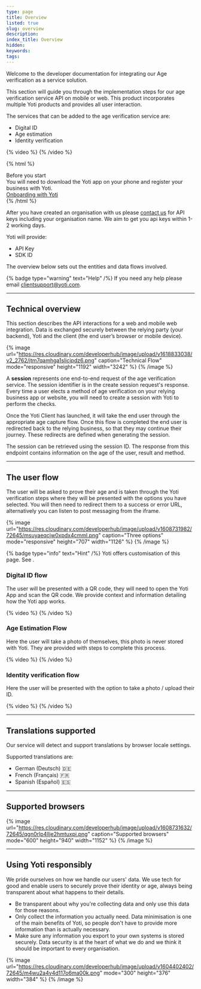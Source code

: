 ```yaml
---
type: page
title: Overview
listed: true
slug: overview
description: 
index_title: Overview
hidden: 
keywords: 
tags: 
---
```


Welcome to the developer documentation for integrating our Age verification as a service solution. 

This section will guide you through the implementation steps for our age verification service API on mobile or web. This product incorporates multiple Yoti products and provides all user interaction.  

The services that can be added to the age verification service are:

- Digital ID
- Age estimation
- Identity verification

{% video %}
{% /video %}

{% html %}
<div class="alert-BYS">
   <div class="alert-title" id="BYS">
      Before you start
   </div>
   <div class="alert-text" >
      You will need to download the Yoti app on your phone and register your business with Yoti.
   </div>
   <div class="alert-links"> 
      <a  target="_self" href="https://developers.yoti.com/yoti/getting-started"> Onboarding with Yoti </a>
   </div>
</div>
{% /html %}

After you have created an organisation with us please [contact us](mailto:clientsupport@yoti.com) for API keys including your organisation name. We aim to get you api keys within 1-2 working days.

Yoti will provide:

- API Key
- SDK ID

The overview below sets out the entities and data flows involved.

{% badge type="warning" text="Help" /%} If you need any help please email [clientsupport@yoti.com](mailto:clientsupport@yoti.com).

---

## Technical overview

This section describes the API interactions for a web and mobile web integration. Data is exchanged securely between the relying party (your backend), Yoti and the client (the end user’s browser or mobile device).

{% image url="https://res.cloudinary.com/developerhub/image/upload/v1618833038/v2_2762/jtm7qamhga1slicjpdz6.png" caption="Technical Flow" mode="responsive" height="1192" width="3242" %}
{% /image %}

A **session** represents one end-to-end request of the age verification service. The session identifier is in the create session request's response. Every time a user elects a method of age verification on your relying business app or website, you will need to create a session with Yoti to perform the checks.

Once the Yoti Client has launched, it will take the end user through the appropriate age capture flow. Once this flow is completed the end user is redirected back to the relying business, so that they may continue their journey. These redirects are defined when generating the session.

The session can be retrieved using the session ID. The response from this endpoint contains information on the age of the user, result and method.

---

## The user flow

The user will be asked to prove their age and is taken through the Yoti verification steps where they will be presented with the options you have selected. You will then need to redirect them to a success or error URL, alternatively you can listen to post messaging from the iframe.

{% image url="https://res.cloudinary.com/developerhub/image/upload/v1608731982/72645/msuyaeqcjw0xpdx4cmml.png" caption="Three options" mode="responsive" height="707" width="1126" %}
{% /image %}

{% badge type="info" text="Hint" /%} Yoti offers customisation of this page. See [](/age-verification/launch-the-user-view).

### Digital ID flow

The user will be presented with a QR code, they will need to open the Yoti App and scan the QR code. We provide context and information detailing how the Yoti app works. 

{% video %}
{% /video %}

### Age Estimation Flow

Here the user will take a photo of themselves, this photo is never stored with Yoti. They are provided with steps to complete this process. 

{% video %}
{% /video %}

### Identity verification flow

Here the user will be presented with the option to take a photo / upload their ID. 

{% video %}
{% /video %}

---

## Translations supported

Our service will detect and support translations by browser locale settings.

Supported translations are:

- German (Deutsch) 🇩🇪
- French (Français) 🇫🇷
- Spanish (Español) 🇪🇸 

---

## Supported browsers

{% image url="https://res.cloudinary.com/developerhub/image/upload/v1608731632/72645/qgn0rlp4llje2hmtuxpi.png" caption="Supported browsers" mode="600" height="940" width="1152" %}
{% /image %}

---

## Using Yoti responsibly

We pride ourselves on how we handle our users' data. We use tech for good and enable users to securely prove their identity or age, always being transparent about what happens to their details.

- Be transparent about why you're collecting data and only use this data for those reasons.
- Only collect the information you actually need. Data minimisation is one of the main benefits of Yoti, so people don't have to provide more information than is actually necessary.
- Make sure any information you export to your own systems is stored securely. Data security is at the heart of what we do and we think it should be important to every organisation.

{% image url="https://res.cloudinary.com/developerhub/image/upload/v1604402402/72645/m4wu2a4v4d117o6ma00k.png" mode="300" height="376" width="384" %}
{% /image %}